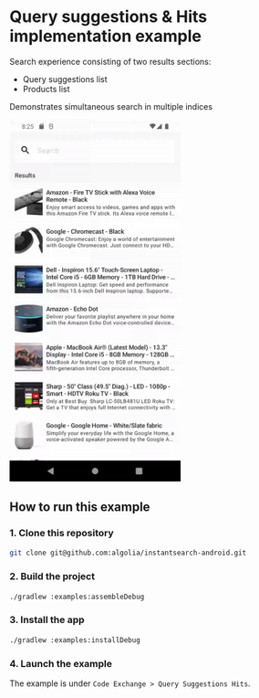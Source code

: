 #  Query suggestions & Hits implementation example

Search experience consisting of two results sections:
- Query suggestions list
- Products list

Demonstrates simultaneous search in multiple indices

<img src="/docs/codex/query_suggestions_hits.gif" width="300"/>

## How to run this example

### 1. Clone this repository

```sh
git clone git@github.com:algolia/instantsearch-android.git
```

### 2. Build the project

```sh
./gradlew :examples:assembleDebug
```

### 3. Install the app

```sh
./gradlew :examples:installDebug
```

### 4. Launch the example

The example is under `Code Exchange > Query Suggestions Hits`.
